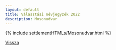 ```yaml
---
layout: default
title: Választási névjegyzék 2022
description: Mosonudvar
---
```


{% include settlementHTMLs/Mosonudvar.html %}

[Vissza](./)
